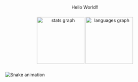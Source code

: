 <p align="center">Hello World!!</p>

###

<div align="center">
  <img src="https://github-readme-stats.vercel.app/api?username=RayssaOuvinhas&hide_title=false&hide_rank=false&show_icons=true&include_all_commits=true&count_private=true&disable_animations=false&theme=tokyonight&locale=en&hide_border=false&order=1" height="150" alt="stats graph"  />
  <img src="https://github-readme-stats.vercel.app/api/top-langs?username=RayssaOuvinhas&locale=en&hide_title=false&layout=compact&card_width=320&langs_count=5&theme=tokyonight&hide_border=false&order=2" height="150" alt="languages graph"  />
</div>

###

<img src="https://raw.githubusercontent.com/RayssaOuvinhas/RayssaOuvinhas/output/snake.svg" alt="Snake animation" />

###

